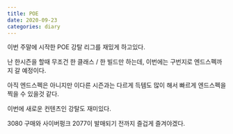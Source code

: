 ```yaml
---
title: POE
date: 2020-09-23
categories: diary
---
```

이번 주말에 시작한 POE 강탈 리그를 재밌게 하고있다.

난 한시즌을 할때 무조건 한 클래스 / 한 빌드만 하는데, 이번에는 구번지로 엔드스펙까지 갈 예정이다.

아직 엔드스펙은 아니지만 이다른 시즌과는 다르게 득템도 많이 해서 빠르게 엔드스펙을 찍을 수 있을것 같다.

이번에 새로운 컨텐츠인 강탈도 재미있다.

3080 구매와 사이버펑크 2077이 발매되기 전까지 즐겁게 즐겨야겠다. 
